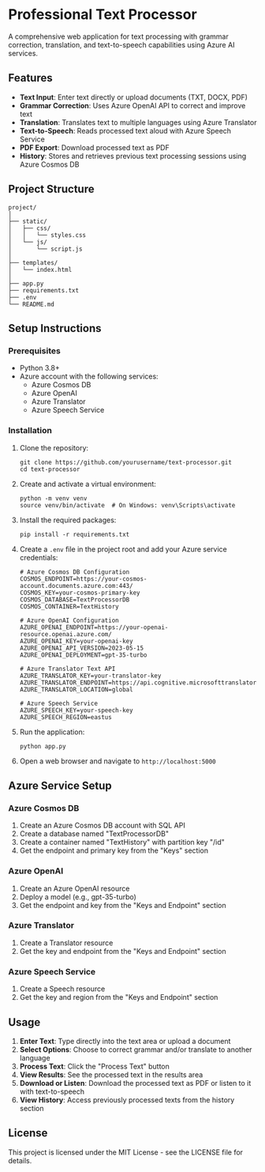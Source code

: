 # Professional Text Processor

A comprehensive web application for text processing with grammar correction, translation, and text-to-speech capabilities using Azure AI services.

## Features

- **Text Input**: Enter text directly or upload documents (TXT, DOCX, PDF)
- **Grammar Correction**: Uses Azure OpenAI API to correct and improve text
- **Translation**: Translates text to multiple languages using Azure Translator
- **Text-to-Speech**: Reads processed text aloud with Azure Speech Service
- **PDF Export**: Download processed text as PDF
- **History**: Stores and retrieves previous text processing sessions using Azure Cosmos DB

## Project Structure

```
project/
│
├── static/
│   ├── css/
│   │   └── styles.css
│   └── js/
│       └── script.js
│
├── templates/
│   └── index.html
│
├── app.py
├── requirements.txt
├── .env
└── README.md
```

## Setup Instructions

### Prerequisites

- Python 3.8+
- Azure account with the following services:
  - Azure Cosmos DB
  - Azure OpenAI
  - Azure Translator
  - Azure Speech Service

### Installation

1. Clone the repository:
   ```
   git clone https://github.com/yourusername/text-processor.git
   cd text-processor
   ```

2. Create and activate a virtual environment:
   ```
   python -m venv venv
   source venv/bin/activate  # On Windows: venv\Scripts\activate
   ```

3. Install the required packages:
   ```
   pip install -r requirements.txt
   ```

4. Create a `.env` file in the project root and add your Azure service credentials:
   ```
   # Azure Cosmos DB Configuration
   COSMOS_ENDPOINT=https://your-cosmos-account.documents.azure.com:443/
   COSMOS_KEY=your-cosmos-primary-key
   COSMOS_DATABASE=TextProcessorDB
   COSMOS_CONTAINER=TextHistory

   # Azure OpenAI Configuration
   AZURE_OPENAI_ENDPOINT=https://your-openai-resource.openai.azure.com/
   AZURE_OPENAI_KEY=your-openai-key
   AZURE_OPENAI_API_VERSION=2023-05-15
   AZURE_OPENAI_DEPLOYMENT=gpt-35-turbo

   # Azure Translator Text API
   AZURE_TRANSLATOR_KEY=your-translator-key
   AZURE_TRANSLATOR_ENDPOINT=https://api.cognitive.microsofttranslator.com
   AZURE_TRANSLATOR_LOCATION=global

   # Azure Speech Service
   AZURE_SPEECH_KEY=your-speech-key
   AZURE_SPEECH_REGION=eastus
   ```

5. Run the application:
   ```
   python app.py
   ```

6. Open a web browser and navigate to `http://localhost:5000`

## Azure Service Setup

### Azure Cosmos DB

1. Create an Azure Cosmos DB account with SQL API
2. Create a database named "TextProcessorDB"
3. Create a container named "TextHistory" with partition key "/id"
4. Get the endpoint and primary key from the "Keys" section

### Azure OpenAI

1. Create an Azure OpenAI resource
2. Deploy a model (e.g., gpt-35-turbo)
3. Get the endpoint and key from the "Keys and Endpoint" section

### Azure Translator

1. Create a Translator resource
2. Get the key and endpoint from the "Keys and Endpoint" section

### Azure Speech Service

1. Create a Speech resource
2. Get the key and region from the "Keys and Endpoint" section

## Usage

1. **Enter Text**: Type directly into the text area or upload a document
2. **Select Options**: Choose to correct grammar and/or translate to another language
3. **Process Text**: Click the "Process Text" button
4. **View Results**: See the processed text in the results area
5. **Download or Listen**: Download the processed text as PDF or listen to it with text-to-speech
6. **View History**: Access previously processed texts from the history section

## License

This project is licensed under the MIT License - see the LICENSE file for details.